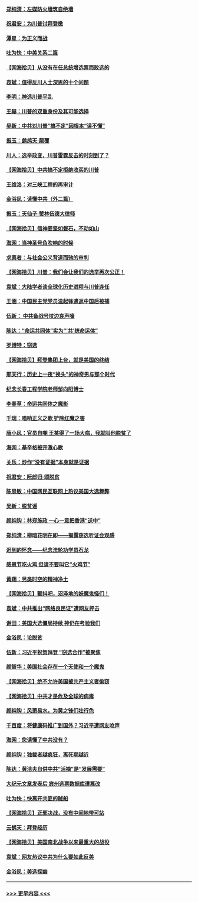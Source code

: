 #### [郑纯清：左媒防火墙筑自绝墙](../pages/nsc993/n12602226.md?t=12081451) 
#### [祝君安：为川普讨拜登檄](../pages/nsc993/n12602199.md?t=12081451) 
#### [潭星：为正义而战](../pages/nsc993/n12600926.md?t=12081451) 
#### [吐为快：中美关系二篇](../pages/nsc993/n12600908.md?t=12081451) 
#### [【网海拾贝】从没有在任总统增选票而败选的](../pages/nsc993/n12600435.md?t=12081451) 
#### [袁斌：值得反川人士深思的十个问题](../pages/nsc993/n12600332.md?t=12081451) 
#### [李明：神选川普平乱](../pages/nsc993/n12599751.md?t=12081451) 
#### [王赫：川普的双重身份及其可能选择](../pages/nsc993/n12599723.md?t=12081451) 
#### [吴新：中共对川普“搞不定”因根本“读不懂”](../pages/nsc993/n12599502.md?t=12081451) 
#### [振玉：鹧鸪天‧颠覆](../pages/nsc993/n12599494.md?t=12081451) 
#### [川人：选举政变，川普雷霆反击的时刻到了？](../pages/nsc993/n12599291.md?t=12081451) 
#### [【网海拾贝】中共搞不定拒绝收买的川普](../pages/nsc993/n12598955.md?t=12081451) 
#### [王维洛：对三峡工程的再审计](../pages/nsc993/n12598436.md?t=12081451) 
#### [金浴凤：读懂中共（外二篇）](../pages/nsc993/n12597943.md?t=12081451) 
#### [振玉：天仙子‧赞林伍德大律师](../pages/nsc993/n12597929.md?t=12081451) 
#### [【网海拾贝】信神要坚如磐石，不动如山](../pages/nsc993/n12597901.md?t=12081451) 
#### [海网：当神圣号角吹响的时候](../pages/nsc993/n12595891.md?t=12081451) 
#### [求真者：与社会公义背道而驰的审判](../pages/nsc993/n12595868.md?t=12081451) 
#### [【网海拾贝】川普：我们会让我们的选举再次公正！](../pages/nsc993/n12594930.md?t=12081451) 
#### [袁斌：大陆学者谈全球化历史进程与川普连任](../pages/nsc993/n12594690.md?t=12081451) 
#### [王涵：中国民主党党员温起锋遣返中国后被捕](../pages/nsc993/n12594540.md?t=12081451) 
#### [伍新： 中共备战号坟边哀声嚎](../pages/nsc993/n12593086.md?t=12081451) 
#### [陈达：“命运共同体”实为“‘共’统命运体”](../pages/nsc993/n12590865.md?t=12081451) 
#### [罗博特：窃选](../pages/nsc993/n12590619.md?t=12081451) 
#### [【网海拾贝】拜登集团上台，就是美国的终结](../pages/nsc993/n12589725.md?t=12081451) 
#### [邢天行：历史上一夜“换头”的神奇男与那个时代](../pages/nsc993/n12589424.md?t=12081451) 
#### [纪念长春工程学院老师邹向阳博士](../pages/nsc993/n12585390.md?t=12081451) 
#### [李春草：命运共同体之魔影](../pages/nsc993/n12585026.md?t=12081451) 
#### [千瑞：唱响正义之歌 铲除红魔之害](../pages/nsc993/n12585002.md?t=12081451) 
#### [唐小风：官员自嘲 王某得了一场大病，我就叫他脱贫了](../pages/nsc993/n12584981.md?t=12081451) 
#### [海网：基辛格被开激心歌](../pages/nsc993/n12584946.md?t=12081451) 
#### [关乐：炒作“没有证据”本身就是证据](../pages/nsc993/n12583146.md?t=12081451) 
#### [祝君安：阮郎归‧颂脱贫](../pages/nsc993/n12583119.md?t=12081451) 
#### [陈思敏：中国网民互联网上热议美国大选舞弊](../pages/nsc993/n12582845.md?t=12081451) 
#### [吴新：脱贫谣](../pages/nsc993/n12580839.md?t=12081451) 
#### [颜纯钩：林郑施政 一心一意把香港“送中”](../pages/nsc993/n12580805.md?t=12081451) 
#### [郑纯清：柳暗花明在即——揭露窃选听证会观感](../pages/nsc993/n12580795.md?t=12081451) 
#### [迟到的怀念——纪念法轮功学员石龙](../pages/nsc993/n12580245.md?t=12081451) 
#### [感恩节吃火鸡  但请不要叫它“火鸡节”](../pages/nsc993/n12580252.md?t=12081451) 
#### [黄翔：另类时空的精神净土](../pages/nsc993/n12578638.md?t=12081451) 
#### [【网海拾贝】颤抖吧，沼泽地的妖魔鬼怪们！](../pages/nsc993/n12578552.md?t=12081451) 
#### [袁斌：中共推出“网络良民证”遭网友抨击](../pages/nsc993/n12578511.md?t=12081451) 
#### [谢田：美国大选僵局持续 神仍在考验我们](../pages/nsc993/n12577432.md?t=12081451) 
#### [金浴凤：论脱贫](../pages/nsc993/n12576386.md?t=12081451) 
#### [伍新：习近平祝贺拜登 “窃选合作”被聚焦](../pages/nsc993/n12576358.md?t=12081451) 
#### [颜智华：美国社会存在一个天使和一个魔鬼](../pages/nsc993/n12574299.md?t=12081451) 
#### [【网海拾贝】绝不允许美国被共产主义者偷窃](../pages/nsc993/n12573396.md?t=12081451) 
#### [【网海拾贝】中共才是危及全球的病毒](../pages/nsc993/n12571204.md?t=12081451) 
#### [颜纯钩：风萧易水，为黄之锋们壮行色](../pages/nsc993/n12571487.md?t=12081451) 
#### [千百度：将健康码推广到国外？习近平遭网友呛声](../pages/nsc993/n12570808.md?t=12081451) 
#### [海网：您读懂了中共没有？](../pages/nsc993/n12570487.md?t=12081451) 
#### [颜纯钩：独裁者越疯狂，离死期越近](../pages/nsc993/n12569055.md?t=12081451) 
#### [陈达：黄洁夫自供中共“活摘”是“发展需要”](../pages/nsc993/n12568541.md?t=12081451) 
#### [大纪元文章发表后 宾州选票数据库遭篡改](../pages/nsc993/n12568105.md?t=12081451) 
#### [吐为快：快离开共匪的贼船](../pages/nsc993/n12568462.md?t=12081451) 
#### [【网海拾贝】正邪决战，没有中间地带可站](../pages/nsc993/n12568439.md?t=12081451) 
#### [云鹤天：拜登经历](../pages/nsc993/n12567294.md?t=12081451) 
#### [【网海拾贝】美国南北战争以来最重大的战役](../pages/nsc993/n12567247.md?t=12081451) 
#### [袁斌：网友热议中共为什么要如此反美](../pages/nsc993/n12567162.md?t=12081451) 
#### [金浴凤：美选探幽](../pages/nsc993/n12567147.md?t=12081451) 

----
#### [ >>> 更早内容 <<< ](../indexes/nsc993-earlier.md)
